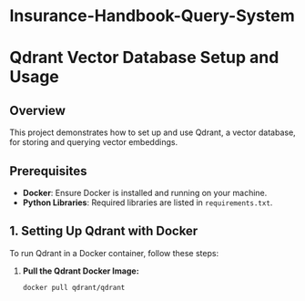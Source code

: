 # Insurance-Handbook-Query-System

# Qdrant Vector Database Setup and Usage

## Overview

This project demonstrates how to set up and use Qdrant, a vector database, for storing and querying vector embeddings.

## Prerequisites

- **Docker**: Ensure Docker is installed and running on your machine.
- **Python Libraries**: Required libraries are listed in `requirements.txt`.
## 1. Setting Up Qdrant with Docker
To run Qdrant in a Docker container, follow these steps:

1. **Pull the Qdrant Docker Image:**

   ```bash
   docker pull qdrant/qdrant




